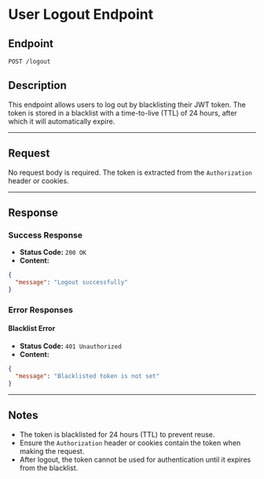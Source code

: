 
# User Logout Endpoint

## Endpoint
`POST /logout`

## Description
This endpoint allows users to log out by blacklisting their JWT token. The token is stored in a blacklist with a time-to-live (TTL) of 24 hours, after which it will automatically expire.

---

## Request
No request body is required. The token is extracted from the `Authorization` header or cookies.

---

## Response

### Success Response
- **Status Code:** `200 OK`
- **Content:**
```json
{
  "message": "Logout successfully"
}
```

### Error Responses

#### Blacklist Error
- **Status Code:** `401 Unauthorized`
- **Content:**
```json
{
  "message": "Blacklisted token is not set"
}
```

---

## Notes
- The token is blacklisted for 24 hours (TTL) to prevent reuse.
- Ensure the `Authorization` header or cookies contain the token when making the request.
- After logout, the token cannot be used for authentication until it expires from the blacklist.

